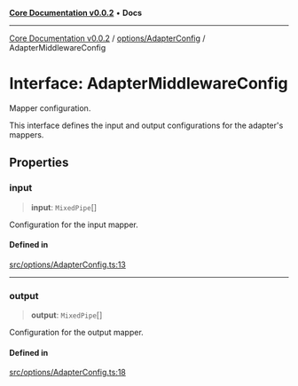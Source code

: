 [**Core Documentation v0.0.2**](../../../README.md) • **Docs**

***

[Core Documentation v0.0.2](../../../modules.md) / [options/AdapterConfig](../README.md) / AdapterMiddlewareConfig

# Interface: AdapterMiddlewareConfig

Mapper configuration.

This interface defines the input and output configurations for the adapter's mappers.

## Properties

### input

> **input**: `MixedPipe`[]

Configuration for the input mapper.

#### Defined in

[src/options/AdapterConfig.ts:13](https://github.com/stonemjs/core/blob/dd7eaec566465ef84c36b87b824f8ea9ab76e8fa/src/options/AdapterConfig.ts#L13)

***

### output

> **output**: `MixedPipe`[]

Configuration for the output mapper.

#### Defined in

[src/options/AdapterConfig.ts:18](https://github.com/stonemjs/core/blob/dd7eaec566465ef84c36b87b824f8ea9ab76e8fa/src/options/AdapterConfig.ts#L18)
